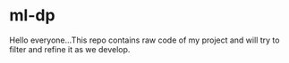# ml-dp

Hello everyone...This repo contains raw code of my project and will try to filter and refine it as we develop.
